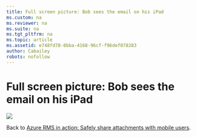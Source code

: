 ```yaml
---
title: Full screen picture: Bob sees the email on his iPad
ms.custom: na
ms.reviewer: na
ms.suite: na
ms.tgt_pltfrm: na
ms.topic: article
ms.assetid: e748fd78-8bba-4168-96cf-f96def078283
author: Cabailey
robots: nofollow
---
```

# Full screen picture: Bob sees the email on his iPad
![](./media/AzRMS_StoryboardEmaill2.PNG)

Back to [Azure RMS in action: Safely share attachments with mobile users](http://technet.microsoft.com/library/jj585026.aspx).

